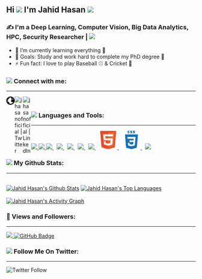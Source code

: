 ## Hi <img src="https://emojis.slackmojis.com/emojis/images/1536351075/4594/blob-wave.gif?1536351075" width="39"> I'm Jahid Hasan <img src="https://media.giphy.com/media/mGcNjsfWAjY5AEZNw6/giphy.gif" width="60">


### :writing_hand: I'm a Deep Learning, Computer Vision, Big Data Analytics, HPC, Security Researcher | <img src="https://emojis.slackmojis.com/emojis/images/1616369378/22769/meow_nerd2.png?1616369378" width="24">

- 🌱 I’m currently learning everything 🤣
- 🥅 Goals: Study and work hard to complete my PhD degree :muscle:
- ⚡ Fun fact: I love to play Baseball :baseball: & Cricket :cricket_game:


### <img src="https://emojis.slackmojis.com/emojis/images/1621024394/39092/cat-roll.gif?1621024394" width="27" /> Connect with me:
---
[<img align="left" alt="jahidhasan.com" width="22px" src="https://raw.githubusercontent.com/iconic/open-iconic/master/svg/globe.svg" />][website]
[<img align="left" alt="jhasanofficial | Twitter" width="22px" src="https://cdn.jsdelivr.net/npm/simple-icons@v3/icons/twitter.svg" />][twitter]
[<img align="left" alt="jhasanofficial | LinkedIn" width="22px" src="https://cdn.jsdelivr.net/npm/simple-icons@v3/icons/linkedin.svg" />][linkedin]
<br />

### <img src="https://emojis.slackmojis.com/emojis/images/1494533524/2240/programmer.gif?1494533524" width="30"> Languages and Tools:
---
<p align="left"> 
    <a href="https://www.python.org" target="_blank"> <img src="https://img.icons8.com/color/48/000000/python.png"/> </a>
    <a href="https://www.jetbrains.com/pycharm/" target="_blank"> <img src="https://img.icons8.com/color/48/000000/pycharm.png"/> </a> 
    <a style="padding-right:8px;" href="https://www.mysql.com/" target="_blank"> <img src="https://img.icons8.com/color/48/000000/mysql-logo.png"/> </a>
    <a style="padding-right:8px;" href="https://www.linux.org/" target="_blank"> <img src="https://img.icons8.com/color/48/000000/linux.png"/> </a>
    <a style="padding-right:8px;" href="https://aws.amazon.com/" target="_blank"> <img src="https://img.icons8.com/color/48/000000/amazon-web-services.png"/> </a>
    <a style="padding-right:8px;" href="https://www.office.com/" target="_blank"> <img src="https://img.icons8.com/color/48/000000/office-365.png"/> </a>
    <a style="padding-right:8px;" href="https://www.tableau.com/" target="_blank"> <img src="https://img.icons8.com/color/50/000000/tableau-software.png"/> </a>
    <a style="padding-right:8px;" href="https://www.w3schools.com/html/" target="_blank">  <img src="https://github.com/devicons/devicon/blob/master/icons/html5/html5-original.svg" alt="HTML" width="50" height="50"/> </a>
    <a style="padding-right:8px;" href="https://www.w3schools.com/css/" target="_blank">  <img src="https://github.com/devicons/devicon/blob/master/icons/css3/css3-plain-wordmark.svg" alt="CSS" width="50" height="50"/>  </a>
    <a style="padding-right:8px;" href="https://www.w3schools.com/js/default.asp" target="_blank"> <img src="https://img.icons8.com/ios/50/000000/javascript--v2.png"/> </a>
</p>

### <img src="https://emojis.slackmojis.com/emojis/images/1613746769/13611/stock_up.gif?1613746769" width="26"> My Github Stats:
---
  <br/>
    <a href="https://github.com/jahidhasanlinix/github-readme-stats"><img alt="Jahid Hasan's Github Stats" src="https://github-readme-stats.vercel.app/api?username=jahidhasanlinix&show_icons=true&count_private=true&theme=dracula&hide_border=true" /></a>
  <a href="https://github.com/jahidhasanlinix/github-readme-stats"><img alt="Jahid Hasan's Top Languages" src="https://github-readme-stats.vercel.app/api/top-langs/?username=jahidhasanlinix&langs_count=8&count_private=true&layout=compact&theme=dracula&hide_border=true" /></a>
  <br/>
<br/>
<a href="https://github.com/jahidhasanlinix/github-readme-activity-graph"><img alt="Jahid Hasan's Activity Graph" src="https://activity-graph.herokuapp.com/graph?username=jahidhasanlinix&langs_count=8&count_private=tru&layout=compact&theme=react-dark&hide_border=true" /></a>
<br/>

### :hugs: Views and Followers:
---
<a href="https://github.com/jahidhasanlinix/github-profile-views-counter">
    <img src="https://komarev.com/ghpvc/?username=jahidhasanlinix">
</a>
<a href="https://github.com/jahidhasanlinix?tab=followers"><img src="https://img.shields.io/github/followers/jahidhasanlinix?label=Followers&style=flat-square" alt="GitHub Badge"></a>

### <img src="https://emojis.slackmojis.com/emojis/images/1582776773/7926/twitter.png?1582776773" width="26"> Follow Me On Twitter:
---
![Twitter Follow](https://img.shields.io/twitter/follow/jhasanofficial?style=for-the-badge)



[website]: https://jahidhasanlinix.github.io/hasan_jahid/
[twitter]: https://twitter.com/jhasanofficial
[linkedin]: https://www.linkedin.com/in/jhasanofficial/
